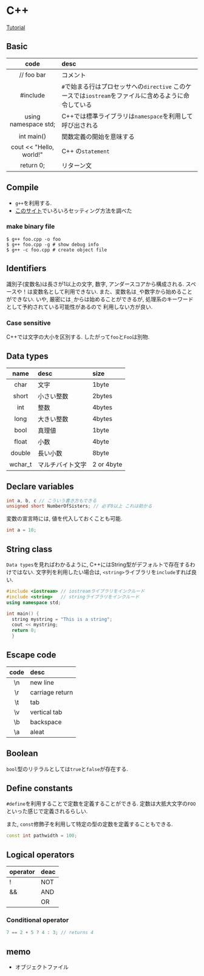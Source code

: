 # C++
[Tutorial](http://www.cplusplus.com/files/tutorial.pdf)

## Basic
| code | desc |
|:----:|:-----|
| // foo bar | コメント |
| #include <iostream> | `#`で始まる行はプロセッサへの`directive`  このケースでは`iostream`をファイルに含めるように命令している |
| using namespace std; | C++では標準ライブラリは`namespace`を利用して呼び出される |
| int main() | 関数定義の開始を意味する |
| cout << "Hello, world!" | C++ の`statement` |
| return 0; | リターン文 |

## Compile
+ `g++`を利用する.
+ [このサイト](http://kaworu.jpn.org/cpp/g++)でいろいろセッティング方法を調べた

### make binary file
```
$ g++ foo.cpp -o foo
$ g++ foo.cpp -g # show debug info
$ g++ -c foo.cpp # create object file
```

## Identifiers
識別子(変数名)は長さが1以上の文字, 数字, アンダースコアから構成される.
スペースや！は変数名として利用できない.
また、変数名は`_`や数字から始めることができない.
いや, 厳密には`_`からは始めることができるが, 処理系のキーワードとして予約されている可能性があるので
利用しない方が良い.

### Case sensitive
C++では文字の大小を区別する.
したがって`foo`と`Foo`は別物.

## Data types
| name | desc | size |
|:----:|:-----|:-----|
| char | 文字 | 1byte |
| short | 小さい整数 | 2bytes |
| int | 整数 | 4bytes |
| long | 大きい整数 | 4bytes |
| bool | 真理値 | 1byte |
| float | 小数 | 4byte |
| double | 長い小数 | 8byte |
| wchar_t | マルチバイト文字 | 2 or 4byte |

## Declare variables
```cpp
int a, b, c // こういう書き方もできる
unsigned short NumberOfSisters; // 必ず0以上 これは助かる
```

変数の宣言時には, 値を代入しておくことも可能.

```cpp
int a = 10;
```

## String class
`Data types`を見ればわかるように, C++にはString型がデフォルトで存在するわけではない.
文字列を利用したい場合は, `<string>`ライブラリを`include`すれば良い.

```cpp
#include <iostream> // iostreamライブラリをインクルード
#include <string>   // stringライブラリをインクルード
using namespace std;

int main() {
  string mystring = "This is a string";
  cout << mystring;
  return 0;
  }
```

## Escape code
| code | desc |
|:----:|:-----|
| \n | new line |
| \r |  carriage return |
| \t | tab |
| \v | vertical tab |
| \b | backspace |
| \a | aleat |

## Boolean
`bool`型のリテラルとしては`true`と`false`が存在する.

## Define constants
`#define`を利用することで定数を定義することができる.
定数は大抵大文字の`FOO`といった感じで定義されるらしい.

また, `const`修飾子を利用して特定の型の定数を定義することもできる.

```cpp
const int pathwidth = 100;
```

## Logical operators
| operator | deac |
|:---------|:-----|
| ! | NOT |
| && | AND |
|   | OR |

### Conditional operator
```cpp
7 == 2 + 5 ? 4 : 3; // returns 4
```

## memo
+ オブジェクトファイル
